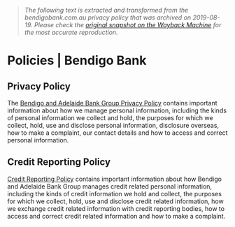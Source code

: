 > *The following text is extracted and transformed from the bendigobank.com.au privacy policy that was archived on 2019-08-19. Please check the [original snapshot on the Wayback Machine](https://web.archive.org/web/20190819074839id_/https%3A//www.bendigobank.com.au/privacy-policy) for the most accurate reproduction.*

# Policies | Bendigo Bank

## Privacy Policy

The [Bendigo and Adelaide Bank Group Privacy Policy](https://web.archive.org/privacy-policy/full-privacy-policy/ "Bendigo and Adelaide Bank Group Privacy Policy") contains important information about how we manage personal information, including the kinds of personal information we collect and hold, the purposes for which we collect, hold, use and disclose personal information, disclosure overseas, how to make a complaint, our contact details and how to access and correct personal information.

## Credit Reporting Policy

[Credit Reporting Policy](https://web.archive.org/privacy-policy/credit-reporting-policy/ "Credit Reporting Policy") contains important information about how Bendigo and Adelaide Bank Group manages credit related personal information, including the kinds of credit information we hold and collect, the purposes for which we collect, hold, use and disclose credit related information, how we exchange credit related information with credit reporting bodies, how to access and correct credit related information and how to make a complaint.
